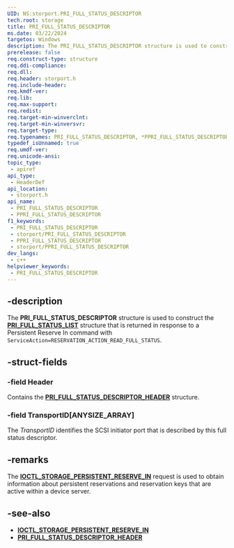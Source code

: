 ```yaml
---
UID: NS:storport.PRI_FULL_STATUS_DESCRIPTOR
tech.root: storage
title: PRI_FULL_STATUS_DESCRIPTOR
ms.date: 03/22/2024
targetos: Windows
description: The PRI_FULL_STATUS_DESCRIPTOR structure is used to construct the PRI_FULL_STATUS_LIST structure that is returned in response to a Persistent Reserve In command.
prerelease: false
req.construct-type: structure
req.ddi-compliance: 
req.dll: 
req.header: storport.h
req.include-header: 
req.kmdf-ver: 
req.lib: 
req.max-support: 
req.redist: 
req.target-min-winverclnt: 
req.target-min-winversvr: 
req.target-type: 
req.typenames: PRI_FULL_STATUS_DESCRIPTOR, *PPRI_FULL_STATUS_DESCRIPTOR
typedef_isUnnamed: true
req.umdf-ver: 
req.unicode-ansi: 
topic_type:
 - apiref
api_type:
 - HeaderDef
api_location:
 - storport.h
api_name:
 - PRI_FULL_STATUS_DESCRIPTOR
 - PPRI_FULL_STATUS_DESCRIPTOR
f1_keywords:
 - PRI_FULL_STATUS_DESCRIPTOR
 - storport/PRI_FULL_STATUS_DESCRIPTOR
 - PPRI_FULL_STATUS_DESCRIPTOR
 - storport/PPRI_FULL_STATUS_DESCRIPTOR
dev_langs:
 - c++
helpviewer_keywords:
 - PRI_FULL_STATUS_DESCRIPTOR
---
```


## -description

The **PRI_FULL_STATUS_DESCRIPTOR** structure is used to construct the **[PRI_FULL_STATUS_LIST](ns-storport-pri_full_status_list.md)** structure that is returned in response to a Persistent Reserve In command with `ServiceAction=RESERVATION_ACTION_READ_FULL_STATUS`.

## -struct-fields

### -field Header

Contains the **[PRI_FULL_STATUS_DESCRIPTOR_HEADER](ns-storport-pri_full_status_descriptor_header.md)** structure.

### -field TransportID[ANYSIZE_ARRAY]

The *TransportID* identifies the SCSI initiator port that is described by this full status descriptor.

## -remarks

The **[IOCTL_STORAGE_PERSISTENT_RESERVE_IN](../ntddstor/ni-ntddstor-ioctl_storage_persistent_reserve_in.md)** request is used to obtain information about persistent reservations and reservation keys that are active within a device server.

## -see-also

- **[IOCTL_STORAGE_PERSISTENT_RESERVE_IN](../ntddstor/ni-ntddstor-ioctl_storage_persistent_reserve_in.md)**
- **[PRI_FULL_STATUS_DESCRIPTOR_HEADER](ns-storport-pri_full_status_descriptor_header.md)**
